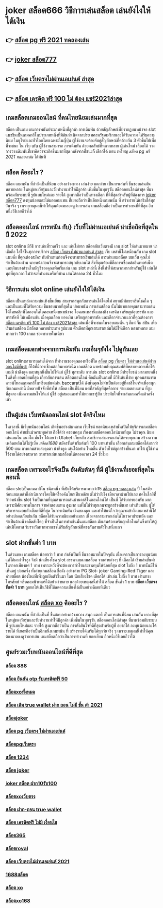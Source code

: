 # joker สล็อต666 วิธีการเล่นสล็อต เล่นยังไงให้ได้เงิน

## 👉 [สล็อต pg ฟรี 2021 ทดลองเล่น](https://m.gamblerape.com/login?action=login)
## 👉 [joker สล็อต777](https://m.gamblerape.com/login?action=register)
## 👉 [สล็อต เว็บตรงไม่ผ่านเอเย่นต์ ล่าสุด](https://m.gamblerape.com/login?action=login)
## 👉 [สล็อต เครดิต ฟรี 100 ไม่ ต้อง แชร์2021ล่าสุด](https://m.gamblerape.com/login?action=login)

##  เกมสล็อตเกมออนไลน์ ที่คนไทยนิยมเล่นมากที่สุด

สล็อต เป็นเกม  เกมการพนันประเภทหนึ่งที่ลูกค้า  การเดิมพัน ด้วยสัญลักษณ์ที่ปรากฏบนหน้าจอ  slot แมชชีนเป็นเกมคาสิโนประเภทหนึ่งที่มีต้นกำเนิดจากประเทศสหรัฐอเมริกาและได้รับความ  ได้รับความนิยม ในยุโรปและทั่วโลกโดยเฉพาะในญี่ปุ่น  ผู้ใช้งานจะต้องจับคู่สัญลักษณ์ที่คล้ายกัน 3 ตัวขึ้นไปเพื่อที่จะชนะ ใน เว็บ  ufa  ผู้ใช้งานสามารถ  การเดิมพัน ด้วยผลลัพธ์ที่หลากหลาย  ผู้เล่นใหม่  เลือกได้ วาง  การวางเดิมพันที่เขาคิดว่าจะเกิดขึ้นมากที่สุด หลังจากที่ชนะก็ เลือกได้ ถอน เหรียญ *สล็อต pg ฟรี 2021 ทดลองเล่น* ได้ทันที


##  สล็อต คืออะไร ?

สล็อต  เกมพนัน ที่กำลังเป็นที่นิยม อย่างกว้างขวาง  เล่นง่าย แตกง่าย  เป็นการเล่นที่ ชื่นชอบเล่นกัน หลากหลาย ในหมู่ของวัยรุ่นและวัยทำงานทำให้มีลูกค้า เพิ่มขึ้นในทุกๆวัน  สล็อตออนไลน์ล่าสุด ที่มาพร้อมกับระบบที่ รูปแบบใหม่และ รายได้ สูงมากถือว่าเป็นทางเลือก ที่ดีที่สุดสำหรับผู้ที่ต้องการ [joker สล็อต777](https://m.gamblerape.com/login?action=login) ลงทุนน้อยและได้ผลตอบแทน ที่เยอะถือว่าเป็นอีกหนึ่งเกมพนัน ที่ สร้างรายได้เสริมได้ทุกวันจริง ๆ เพราะเหตุผลนี้ทำให้คุณต้องมาลองดูว่าการเล่น เกมสล็อตถือว่าเป็นการทำงานที่ดีที่สุด อีกหนึ่งวิธีเลยก็ว่าได้


## สล็อตออนไลน์  การพนัน กับ} เว็บที่ไม่ผ่านเอเย่นต์ น่าเชื่อถือที่สุดในปี 2022 

 slot online มีวิธี การเล่นที่รวดเร็ว  และ เล่นไม่ยาก  สล็อตกับเว็บตรงมี เกม slot ให้เล่นมากมาย น่าเชื่อถือ ใส่ใจในทุกการบริการ [สล็อต เว็บตรงไม่ผ่านเอเย่นต์ ล่าสุด](https://m.gamblerape.com/login?action=login) เว็บ เหล่านี้ไม่เหมือนกับ เกม slot แบบดั้ง ที่คุณต้องสมัคร กับตัวแทนก่อนจึงจะสามารถเริ่มเล่นได้ การเล่นเกมสล็อต บนเว็บ คุณไม่จำเป็นต้องผ่าน นายหน้าก่อนจึงจะสามารถสนุกกับเกมได้ สิ่งที่คุณต้องมีคือการเชื่อมต่ออินเทอร์เน็ตและเงินบางส่วนในบัญชีของคุณเพื่อเริ่มเล่น เกม slot เหล่านี้ สิ่งนี้ทำให้สะดวกมากสำหรับผู้ใช้ เล่นได้ทุกที่ทุกเวลา ไม่ว่าจะที่ทำงานหรือที่บ้าน เล่นได้ตลอด 24 ชั่วโมง

## วิธีการเล่น slot online  เล่นยังไงให้ได้เงิน

สล็อต เป็นแหล่งความบันเทิงชั้นเยี่ยม สามารถสนุกกับการเล่นได้โดยไม่ อยากมีทักษะหรือโชคใด ๆ และเป็นเกมที่ได้รับความ ชื่นชอบมากที่สุดใน บ่อนพนัน การเล่นสล็อต นั้นไม่ยากเลยคุณสามารถเล่นได้โดยคลิกที่ไอคอนใดไอคอนหนึ่งบนหน้าจอ ไอคอนเหล่านี้แสดงถึง เครดิต  เหรียญต่อบรรทัด และบรรทัดที่ ไม่เหมือนกัน  เมื่อคุณเลือก ยอดเงิน  เหรียญต่อบรรทัด และเลือกจำนวนแถวที่คุณต้องการ [สล็อต เครดิต ฟรี 100 ไม่ ต้อง แชร์2021ล่าสุด](https://m.gamblerape.com/login?action=register) เล่นเพื่อที่จะชนะในรอบเกมนั้น ๆ ก็แค่ จิ้ม  สปิน  เพื่อเริ่มเล่นสล็อต มีสล็อต หลายประเภท รูปแบบ ตัวเลือกที่คุณสามารถเล่นได้มีให้เลือก หลากหลาย เกมมากกว่า 100 เกมภ ช่องทางายในเดียว


##  เกมสล็อตแตกต่างจากการเดิมพัน  เกมอื่นๆยังไง ไปดูกันเลย

 slot onlineสามารถเล่นได้จาก ที่ทำงานของคุณเองหรือที่ใด [สล็อต pg เว็บตรง ไม่ผ่านเอเย่นต์ฝากถอนไม่มีขั้นต่ํา](https://www.gamblerape.com/demogame/) ก็ได้ที่มีการเชื่อมต่ออินเทอร์เน็ต เกมสล็อต  มาพร้อมกับคุณสมบัติที่หลากหลายเพื่อให้เกมมี น่าดึงดูด และสนุกยิ่งขึ้นไปให้แก่ ผู้ใช้ ทุกระดับ การเล่น slot online มีประโยชน์  มากมายหนึ่งในสิ่งที่ ยอดเยี่ยมที่สุด เกี่ยวกับการเล่น สล็อตออนไลน์ คือมันเป็นเกมที่ มีวิธีเล่นที่ง่าย  ทุกคนสามารถดาวน์โหลดเกมคาสิโนหรือแม้แต่เล่น baccaratได้ ดังนั้นคุณไม่จำเป็นต้องอยู่ที่คาสิโนจริงเพื่อสนุกกับเกมเหล่านี้ มีหลายปัจจัยที่ทำให้ สล็อต เป็นที่นิยม แต่ที่สำคัญที่สุดคือการ จ่ายผลตอบแทน ที่สูง ที่สุดจะ เพิ่มความสนใจให้แก่ ผู้ใช้ อยู่เสมอและทำให้พวกเขารู้สึก ประทับใจที่จะเล่นเกมครั้งแล้วครั้งเล่า


##  เป็นผู้เล่น เว็บพนันออนไลน์  slot  ดีจริงไหม

 ในเวลานี้ มีเว็บพนันออนไลน์ เกิดขึ้นอย่างล้มหลาม  เว็บไซค์ ยอดนิยมเหล่านั้นเปิดให้บริการเกมสล็อตออนไลน์  ค่ายชั้นนำครบทุกค่าย  ถือได้ว่า ครอบคลุม เรื่องเกมสล็อตออนไลน์มากที่สุด  ไม่ว่าคุณ นิยมเล่นเกมใน แนวใด  มั่นใจ ได้เลยว่า  Ufabet เว็บหลัก สมาชิกจะสามารถเล่นได้ครบทุกเกม สร้างความ เพลิดเพลินได้ไม่รู้เบื่อ *สล็อต1688* สมัครขั้นต่ำเริ่มต้นที่ 100 บาทเท่านั้น เลือกเล่นเกมสล็อตได้มากว่า 500 เกม ภาพเกมสวยสะดุดตา น่าดึงดูด เล่นได้อย่าง ไหลลื่น ตัวเว็บไซค์ถูกสร้างขึ้นมา มาให้ ผู้ใช้งาน ใช้งานได้อย่างสะดวก สามารถเล่นเกมสล็อตได้ตลอดเวลา 24 ชั่วโมง

##  เกมสล็อต เพราะอะไรจึงเป็น อันดับต้นๆ  ที่มี ผู้ใช้งานที่เยอะที่สุดในตอนนี้

 สล็อต slotเป็นเกมคาสิโน ชนิดหนึ่ง ที่เปิดให้บริการมามากว่า15 [สล็อต pg ทดลองเล่น](https://m.gamblerape.com/login?action=register) ปี  ในสมัยก่อนเกมเหล่านี้ดำเนินการโดยใช้เครื่องคันโยกเป็นหลักแต่ไม่ว่ายังไง เมื่อเวลาผ่านไปและเทคโนโลยีที่ ก้าวหน้าขึ้น slot จึงเป็นเกมที่คุณสามารถเล่นผ่านคาสิโนออนไลน์ได้ เป็นที่ ได้รับการยอมรับ มากเพราะมีศักยภาพในการ จ่ายค่าตอบแทน สูงมาก แต่ไม่ใช่ว่าทุกเกมจะถูกสร้างขึ้นมา เท่าเทียมกัน ผู้ให้บริการจะมอบตัวเลือกที่ดีที่สุด ในการเดิมพัน เงินของคุณ และทำให้แน่ใจว่าคุณจะเข้าถึงเกมเหล่านี้ได้อย่างปลอดภัยเช่นกัน สล็อตได้รับความนิยมอย่างมาก เนื่องจากสามารถเล่นได้ในราคาประหยัด และจำเป็นต้องมี เคล็ดลับใดๆ ที่จำเป็นในการทำเช่นนั้นเกมสล็อต มักเล่นด้วยเหรียญหรือโทเค็นซึ่งทำให้ผู้เล่นมีโอกาส รับรางวัลหากพวกเขาได้รับสัญลักษณ์ที่ตรงกันสามตัวในหนึ่งแถว


##  slot  ฝากขั้นต่ำ 1 บาท 

ในส่วนของ เกมสล็อต น้อยกว่า   1 บาท กำลังเป็นที่ ชื่นชอบมากในปัจจุบัน เนื่องจากเป็นการลงทุนน้อยแต่ได้ผลกำไรสูง จึงมี นักเสี่ยงโชค  slot สรรหาเกมเกมสล็อต จากค่ายต่างๆ ที่ เลือกได้  เริ่มเล่นขั้นต่ำ   ในราคาเพียงแค่ 1 บาท เพราะหวังที่จะต้องการกำไรและขาดทุนให้น้อยที่สุด  slot  ไม่ถึง  1 บาทนั้นมีให้เห็นอยู่ บ่อยครั้ง  ทั้งค่ายเกมสล็อต ชื่อดัง อย่างค่าย PG Slot- joker Gaming-Red Tiger และค่ายสล็อต น้องใหม่ที่เพิ่งถูกเปิดตัวขึ้นมา โดย นักเสี่ยงโชค  เลือกได้ เข้าเล่น ไม่ถึง 1 บาท ผ่านทางโทรศัพท์ หรือคอมพิวเตอร์ได้อย่างง่ายดาย และด้วยเหตุผลนี้ทำให้ สล็อต ขั้นต่ำ   1 บาท **สล็อต เว็บตรง ขั้นต่ำ 1 บาท** ถูกยกให้เป็นวิธีที่ใช้ลดความเสี่ยงได้เป็นอย่างดีเลยทีเดียว


## สล็อตออนไลน์ [สล็อต xo]() คืออะไร ?

สล็อต  เกมพนัน ที่กำลังเป็นที่ ชื่นชอบอย่างกว้างขวาง สนุก   แตกดี  เป็นการเล่นที่นิยม เล่นกัน เยอะที่สุดในหมู่ของวัยรุ่นและวัยทำงานทำให้มีลูกค้า เพิ่มขึ้นในทุกๆวัน  สล็อตออนไลน์ล่าสุด ที่มาพร้อมกับระบบที่ รูปแบบใหม่และ รายได้ สูงมากถือว่าเป็น การตัดสินใจที่ดีที่สุดสำหรับผู้ที่ อยากได้ ลงทุนน้อยและได้ รายได้ ที่เยอะถือว่าเป็นอีกหนึ่งเกมพนัน ที่ สร้างรายได้เสริมได้ทุกวันจริง ๆ เพราะเหตุผลนี้ทำให้คุณต้องมาลองดูว่าการเล่น เกมสล็อตถือว่าเป็นการทำงานที่ ยอดเยี่ยม อีกหนึ่งวิธีเลยก็ว่าได้

## ศูนย์รวมเว็บพนันออนไลน์ที่ดีที่สุด

### [สล็อต 888](https://atom.io/themes/ทดลองเล่นสล็อต%202022%20ไม่ต้องสมัคร%20ทางเข้า%20สล็อต%20789%20สล็อตออนไลน์%20PGSLOT%20ทดลองเล่นสล็อต)
### [สล็อต ยืนยัน otp รับเครดิตฟรี 50](https://atom.io/themes/ทดลองเล่นสล็อต%20สมัคร%20สล็อต123%20สล็อตออนไลน์%20PGSLOT%20สล็อตฟรี%20รวมทุกเว็บดัง%20รวมทุกค่ายใหม่)
### [สล็อตxoทั้งหมด](https://atom.io/themes/ทางเข้า%20สล็อต%20เว็บตรง%20สล็อต365%20ทดลองเล่น%20เกมสล็อต%20ใหม่ล่าสุด2022)
### [สล็อต เติม true wallet ฝาก ถอน ไม่มี ขั้น ต่ํา 2021](https://atom.io/themes/เว็บตรง%20y9สล็อต%20สล็อตออนไลน์%20สล็อตPG%20ทดลองเล่นฟรี%20เล่นง่าย%20แตกไว%20รวมทุกค่ายใหม่%20อัพเดทเกมส์ใหม่2022)
### [สล็อตjoker](https://atom.io/themes/ทางเข้า%20เว็บตรง%20สล็อต%20เว็บตรงไม่ผ่านเอเย่นต์%20วอ%20เลท%20สล็อตออนไลน์%20สล็อตPG%20ทดลองเล่นฟรี%20เล่นง่าย%20แตกไว%20ใหม่ล่าสุด2022)
### [สล็อต pg เว็บตรง ไม่ผ่านเอเย่นต์](https://atom.io/themes/สมัคร%20สล็อตเว็บตรง%20สล็อต%20777%20สล็อตออนไลน์%20ทดลองเล่นสล็อตทุกค่าย%20ใหม่ล่าสุด2022)
### [สล็อตpgเว็บตรง](https://atom.io/themes/เว็บเกมทดลองเล่นสล็อตฟรี%20member%20login%20สล็อต%20สล็อตออนไลน์%20สล็อตPG%20รวมทุกค่ายใหม่%20อัพเดทเกมส์ใหม่2022)
### [สล็อต 1234](https://atom.io/themes/เว็บเกมทดลองเล่นสล็อตฟรี%20สล็อต%20เครดิตฟรี%20ไม่ต้องฝากก่อน%20ไม่ต้องแชร์%20สล็อตออนไลน์%20สล็อตPG%20รวมทุกค่ายใหม่%20อัพเดทเกมส์ใหม่2022)
### [สล็อต joker](https://atom.io/themes/สมัคร%20สล็อตเว็บตรง%20slotxo%20สล็อต%20ฝาก20รับ100%20ทดลองเล่น%20สล็อตออนไลน์%20เกมสล็อตที่ดีที่สุด%20ใหม่ล่าสุด2022)
### [joker สล็อต ฝาก10รับ100](https://atom.io/themes/ทดลองเล่นสล็อต%202022%20ไม่ต้องสมัคร%20สล็อต007%20สล็อตออนไลน์%20PGSLOT%20ทดลองเล่นสล็อต)
### [สล็อตxoเว็บตรง](https://atom.io/themes/สมัคร%20สล็อตเว็บตรง%20สล็อต888%20ทดลองเล่น%20สล็อตออนไลน์%20เกมสล็อตที่ดีที่สุด%20ใหม่ล่าสุด2022)
### [สล็อต ฝาก-ถอน true wallet](https://atom.io/themes/เว็บเกมทดลองเล่นสล็อตฟรี%20สล็อต%20เติม%20true%20wallet%20ฝาก%20ถอน%20ไม่มี%20ขั้น%20ต่ํา%202021%20สล็อตออนไลน์%20PGSLOT%20สล็อตฟรี%20รวมทุกค่ายใหม่%20อัพเดทเกมส์ใหม่2022)
### [สล็อต เครดิตฟรี ไม่มี เงื่อนไข](https://atom.io/themes/ทดลองเล่นสล็อต%202022%20ไม่ต้องสมัคร%20สล็อต%20ยืนยัน%20otp%20รับเครดิตฟรี%20ไม่ต้องฝากเงิน%20ไม่ต้องแชร์%20สล็อตออนไลน์%20PGSLOT%20สล็อตฟรี%20รวมทุกเว็บดัง%20รวมทุกค่ายใหม่)
### [สล็อต365](https://atom.io/themes/ทางเข้า%20เว็บตรง%20สล็อต%20ยืนยัน%20otp%20รับเครดิตฟรี%2050%20สล็อตออนไลน์%20สล็อตPG%20ทดลองเล่นฟรี%20เล่นง่าย%20แตกไว%20รวมทุกค่ายใหม่%202022)
### [สล็อตroyal](https://atom.io/themes/เว็บตรง%20สล็อต%20เครดิตฟรี%20ไม่มี%20เงื่อนไข%20สล็อตออนไลน์%20สล็อตPG%20ทดลองเล่นฟรี%20เล่นง่าย%20แตกไว%20รวมทุกค่ายใหม่%20อัพเดทเกมส์ใหม่2022)
### [สล็อต เว็บตรงไม่ผ่านเอเย่นต์ 2021](https://atom.io/themes/สมัคร%20เว็บตรง%20สล็อต%20pg%20ทดลองเล่น%20ไม่ผ่านเอเย่นต์%20สล็อตออนไลน์%20ทดลองเล่นสล็อตทุกค่าย%20ใหม่ล่าสุด2022)
### [1688สล็อต](https://atom.io/themes/เว็บเกมสล็อตออนไลน์ทดลองเล่นฟรี%20สล็อต%20xo%20สล็อตออนไลน์%20สล็อตPG%20รวมทุกค่ายใหม่%20อัพเดทเกมส์ใหม่2022)
### [สล็อต xo](https://atom.io/themes/เว็บตรง%20สล็อต%20pg%20เว็บตรง%20ไม่ผ่านเอเย่นต์%20สล็อตออนไลน์%20สล็อตPG%20ทดลองเล่นฟรี%20เล่นง่าย%20แตกไว%20รวมทุกค่ายใหม่%20อัพเดทเกมส์ใหม่2022)
### [สล็อตxo168](https://atom.io/themes/สมัคร%20เว็บตรง%20สล็อตv9%20ไม่ผ่านเอเย่นต์%20สล็อตออนไลน์%20ทดลองเล่นสล็อตทุกค่าย%20ใหม่ล่าสุด2022)